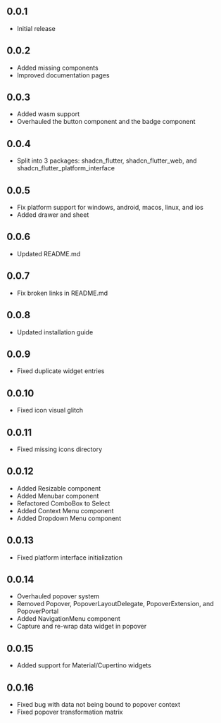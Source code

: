 ## 0.0.1

* Initial release

## 0.0.2

* Added missing components
* Improved documentation pages

## 0.0.3

* Added wasm support
* Overhauled the button component and the badge component

## 0.0.4

* Split into 3 packages: shadcn_flutter, shadcn_flutter_web, and shadcn_flutter_platform_interface

## 0.0.5

* Fix platform support for windows, android, macos, linux, and ios
* Added drawer and sheet

## 0.0.6

* Updated README.md

## 0.0.7

* Fix broken links in README.md

## 0.0.8

* Updated installation guide

## 0.0.9

* Fixed duplicate widget entries

## 0.0.10

* Fixed icon visual glitch

## 0.0.11

* Fixed missing icons directory

## 0.0.12

* Added Resizable component
* Added Menubar component
* Refactored ComboBox to Select
* Added Context Menu component
* Added Dropdown Menu component

## 0.0.13

* Fixed platform interface initialization

## 0.0.14

* Overhauled popover system
* Removed Popover, PopoverLayoutDelegate, PopoverExtension, and PopoverPortal
* Added NavigationMenu component
* Capture and re-wrap data widget in popover

## 0.0.15

* Added support for Material/Cupertino widgets

## 0.0.16

* Fixed bug with data not being bound to popover context
* Fixed popover transformation matrix